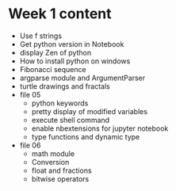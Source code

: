 # Week 1 content
* Use f strings
* Get python version in Notebook
* display Zen of python
* How to install python on windows
* Fibonacci sequence
* argparse module and ArgumentParser
* turtle drawings and fractals
* file 05
    * python keywords
    * pretty display of modified variables
    * execute shell command
    * enable nbextensions for jupyter notebook
    * type functions and dynamic type
* file 06
    * math module
    * Conversion
    * float and fractions
    * bitwise operators
